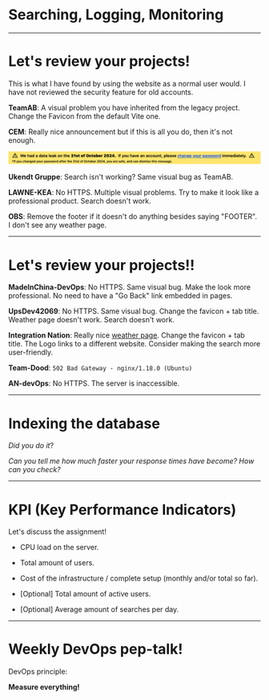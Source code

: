 
<div class="title-card">
    <h1>Searching, Logging, Monitoring</h1>
</div>

---

# Let's review your projects!

This is what I have found by using the website as a normal user would. I have not reviewed the security feature for old accounts.

**TeamAB**: A visual problem you have inherited from the legacy project. Change the Favicon from the default Vite one. 

**CEM**: Really nice announcement but if this is all you do, then it's not enough. 

<img src="./assets_introduction/CEM_security_warning.png">

**Ukendt Gruppe**: Search isn't working? Same visual bug as TeamAB.

**LAWNE-KEA**: No HTTPS. Multiple visual problems. Try to make it look like a professional product. Search doesn't work. 

**OBS**: Remove the footer if it doesn't do anything besides saying "FOOTER". I don't see any weather page.

---

# Let's review your projects!!

**MadeInChina-DevOps**: No HTTPS. Same visual bug. Make the look more professional. No need to have a "Go Back" link embedded in pages. 

**UpsDev42069**: No HTTPS. Same visual bug. Change the favicon + tab title. Weather page doesn't work. Search doesn't work. 

**Integration Nation**: Really nice [weather page](https://40-85-136-203.nip.io/weather). Change the favicon + tab title. The Logo links to a different website. Consider making the search more user-friendly. 

**Team-Dood**: `502 Bad Gateway - nginx/1.18.0 (Ubuntu)`

**AN-devOps**: No HTTPS. The server is inaccessible. 

---

# Indexing the database

*Did you do it*? 

*Can you tell me how much faster your response times have become? How can you check?*

---

# KPI (Key Performance Indicators)

Let's discuss the assignment! 

* CPU load on the server.

* Total amount of users.

* Cost of the infrastructure / complete setup (monthly and/or total so far).

* [Optional] Total amount of active users.

* [Optional] Average amount of searches per day.

---

# Weekly DevOps pep-talk!

DevOps principle: 

**Measure everything!**

